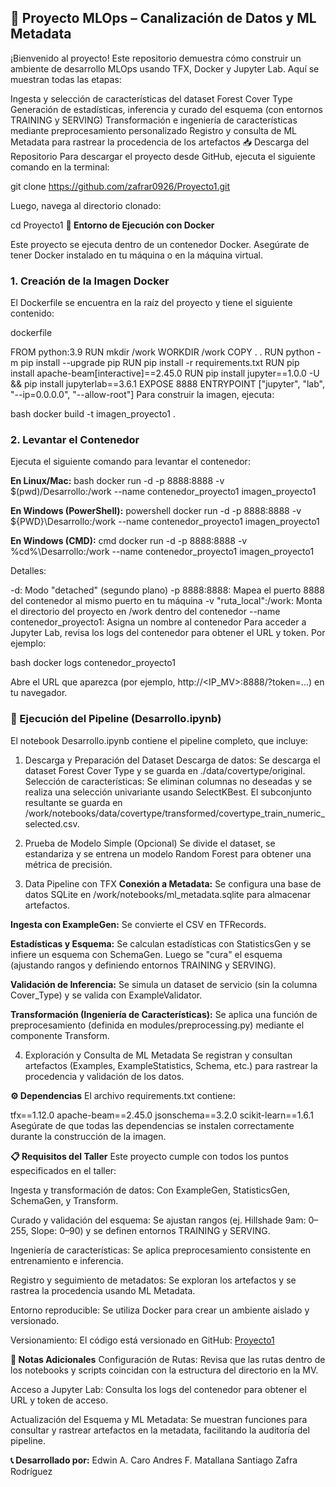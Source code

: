 ## 🚀 Proyecto MLOps – Canalización de Datos y ML Metadata

¡Bienvenido al proyecto! Este repositorio demuestra cómo construir un ambiente de desarrollo MLOps usando TFX, Docker y Jupyter Lab. Aquí se muestran todas las etapas:

Ingesta y selección de características del dataset Forest Cover Type
Generación de estadísticas, inferencia y curado del esquema (con entornos TRAINING y SERVING)
Transformación e ingeniería de características mediante preprocesamiento personalizado
Registro y consulta de ML Metadata para rastrear la procedencia de los artefactos
📥 Descarga del Repositorio
Para descargar el proyecto desde GitHub, ejecuta el siguiente comando en la terminal:

git clone https://github.com/zafrar0926/Proyecto1.git

Luego, navega al directorio clonado:

cd Proyecto1
**🐳 Entorno de Ejecución con Docker**

Este proyecto se ejecuta dentro de un contenedor Docker. Asegúrate de tener Docker instalado en tu máquina o en la máquina virtual.

### 1. Creación de la Imagen Docker

El Dockerfile se encuentra en la raíz del proyecto y tiene el siguiente contenido:

dockerfile

FROM python:3.9
RUN mkdir /work
WORKDIR /work
COPY . .
RUN python -m pip install --upgrade pip
RUN pip install -r requirements.txt
RUN pip install apache-beam[interactive]==2.45.0
RUN pip install jupyter==1.0.0 -U && pip install jupyterlab==3.6.1
EXPOSE 8888
ENTRYPOINT ["jupyter", "lab", "--ip=0.0.0.0", "--allow-root"]
Para construir la imagen, ejecuta:

bash
docker build -t imagen_proyecto1 .

###  2. Levantar el Contenedor

Ejecuta el siguiente comando para levantar el contenedor:

**En Linux/Mac:**
bash
docker run -d -p 8888:8888 -v $(pwd)/Desarrollo:/work --name contenedor_proyecto1 imagen_proyecto1

**En Windows (PowerShell):**
powershell
docker run -d -p 8888:8888 -v ${PWD}\Desarrollo:/work --name contenedor_proyecto1 imagen_proyecto1

**En Windows (CMD):**
cmd
docker run -d -p 8888:8888 -v %cd%\Desarrollo:/work --name contenedor_proyecto1 imagen_proyecto1

Detalles:

-d: Modo "detached" (segundo plano)
-p 8888:8888: Mapea el puerto 8888 del contenedor al mismo puerto en tu máquina
-v "ruta_local":/work: Monta el directorio del proyecto en /work dentro del contenedor
--name contenedor_proyecto1: Asigna un nombre al contenedor
Para acceder a Jupyter Lab, revisa los logs del contenedor para obtener el URL y token. Por ejemplo:

bash
docker logs contenedor_proyecto1

Abre el URL que aparezca (por ejemplo, http://<IP_MV>:8888/?token=...) en tu navegador.

### 📓 Ejecución del Pipeline (Desarrollo.ipynb)
El notebook Desarrollo.ipynb contiene el pipeline completo, que incluye:

1. Descarga y Preparación del Dataset
Descarga de datos:
Se descarga el dataset Forest Cover Type y se guarda en ./data/covertype/original.
Selección de características:
Se eliminan columnas no deseadas y se realiza una selección univariante usando SelectKBest.
El subconjunto resultante se guarda en
/work/notebooks/data/covertype/transformed/covertype_train_numeric_selected.csv.

2. Prueba de Modelo Simple (Opcional)
Se divide el dataset, se estandariza y se entrena un modelo Random Forest para obtener una métrica de precisión.

3. Data Pipeline con TFX
**Conexión a Metadata:**
Se configura una base de datos SQLite en /work/notebooks/ml_metadata.sqlite para almacenar artefactos.

**Ingesta con ExampleGen:**
Se convierte el CSV en TFRecords.

**Estadísticas y Esquema:**
Se calculan estadísticas con StatisticsGen y se infiere un esquema con SchemaGen.
Luego se "cura" el esquema (ajustando rangos y definiendo entornos TRAINING y SERVING).

**Validación de Inferencia:**
Se simula un dataset de servicio (sin la columna Cover_Type) y se valida con ExampleValidator.

**Transformación (Ingeniería de Características):**
Se aplica una función de preprocesamiento (definida en modules/preprocessing.py) mediante el componente Transform.

4. Exploración y Consulta de ML Metadata
Se registran y consultan artefactos (Examples, ExampleStatistics, Schema, etc.) para rastrear la procedencia y validación de los datos.

**⚙️ Dependencias**
El archivo requirements.txt contiene:

tfx==1.12.0
apache-beam==2.45.0
jsonschema==3.2.0
scikit-learn==1.6.1
Asegúrate de que todas las dependencias se instalen correctamente durante la construcción de la imagen.

**📋 Requisitos del Taller**
Este proyecto cumple con todos los puntos especificados en el taller:

Ingesta y transformación de datos:
Con ExampleGen, StatisticsGen, SchemaGen, y Transform.

Curado y validación del esquema:
Se ajustan rangos (ej. Hillshade 9am: 0–255, Slope: 0–90) y se definen entornos TRAINING y SERVING.

Ingeniería de características:
Se aplica preprocesamiento consistente en entrenamiento e inferencia.

Registro y seguimiento de metadatos:
Se exploran los artefactos y se rastrea la procedencia usando ML Metadata.

Entorno reproducible:
Se utiliza Docker para crear un ambiente aislado y versionado.

Versionamiento:
El código está versionado en GitHub: [Proyecto1](https://github.com/zafrar0926/Proyecto1)

**📝 Notas Adicionales**
Configuración de Rutas:
Revisa que las rutas dentro de los notebooks y scripts coincidan con la estructura del directorio en la MV.

Acceso a Jupyter Lab:
Consulta los logs del contenedor para obtener el URL y token de acceso.

Actualización del Esquema y ML Metadata:
Se muestran funciones para consultar y rastrear artefactos en la metadata, facilitando la auditoría del pipeline.

**📞 Desarrollado por:**
Edwin A. Caro
Andres F. Matallana
Santiago Zafra Rodríguez